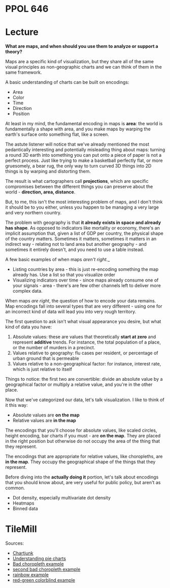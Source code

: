 # PPOL 646

# Lecture

**What are maps, and when should you use them to analyze or support a theory?**

Maps are a specific kind of visualization, but they share all of the same visual principles as non-geographic charts and we can think of them in the same framework.

A basic understanding of charts can be built on encodings:


* Area
* Color
* Time
* Direction
* Position

At least in my mind, the fundamental encoding in maps is **area**: the world is fundamentally a shape with area, and you make maps by warping the earth's surface onto something flat, like a screen.

The astute listener will notice that we've already mentioned the most pedantically interesting and potentially misleading thing about maps: turning a round 3D earth into something you can put onto a piece of paper is not a perfect process. Just like trying to make a basketball perfectly flat, or more gruesomely, a bear rug, the only way to turn curved 3D things into 2D things is by warping and distorting them.

The result is what cartographers call **projections**, which are specific compromises between the different things you can preserve about the world - **direction, area, distance**.

But, to me, this isn't the most interesting problem of maps, and I don't think it should be to you either, unless you happen to be managing a very large and very northern country.

The problem with geography is that **it already exists in space and already has shape**. As opposed to indicators like mortality or economy, there's an implicit assumption that, given a list of GDP per country, the physical shape of the country matters. Sometimes it matters, sometimes it matters in an indirect way - relating not to land area but another geography - and sometimes it entirely doesn't, and you need to use a table instead.

A few basic examples of when maps _aren't right.__ 
* Listing countries by area - this is just re-encoding something the map already has. Use a list so that you visualize order
* Visualizing indicators over time - since maps already consume one of your signals - area - there's are few other channels left to deliver more complex data.

When maps _are right_, the question of how to encode your data remains. Map encodings fall into several types that are very different - using one for an incorrect kind of data will lead you into very rough territory.

The first question to ask isn't what visual appearance you desire, but what kind of data you have:

1. Absolute values: these are values that theoretically **start at zero** and represent **additive** trends. For instance, the total population of a place, or the number of murders in a precinct.
2. Values relative to geography: flu cases per resident, or percentage of urban ground that is permeable
3. Values relative to a non-geographical factor: for instance, interest rate, which is just relative to itself

Things to notice: the first two are convertible: divide an absolute value by a geographical factor or multiply a relative value, and you're in the other place.

Now that we've categorized our data, let's talk visualization. I like to think of it this way:

* Absolute values are **on the map**
* Relative values are **in the map**

The encodings that you'll choose for absolute values, like scaled circles, height encoding, bar charts if you must - are **on the map**. They are placed in the right position but otherwise do not occupy the area of the thing that they represent.

The encodings that are appropriate for relative values, like choropleths, are **in the map**. They occupy the geographical shape of the things that they represent.

Before diving into the **actually doing it** portion, let's talk about encodings that you should know about, are very useful for public policy, but aren't as common.

* Dot density, especially multivariate dot density
* Heatmaps
* Binned data

# TileMill

Sources:

* [Chartjunk](http://www.businessinsider.com/the-27-worst-charts-of-all-time-2013-6?op=1)
* [Understanding pie charts](http://eagereyes.org/techniques/pie-charts)
* [Bad choropleth example](http://support.sas.com/documentation/cdl/en/graphref/63022/HTML/default/viewer.htm#overview-gmap.htm)
* [second bad choropleth example](http://cartonerd.blogspot.com/2013_12_01_archive.html)
* [rainbow example](http://earthobservatory.nasa.gov/blogs/elegantfigures/2013/08/)
* [red-green colorblind example](http://www.xocas.com/blog/en/ubersimple-tutorial-a-choropleth-in-qgis/)

